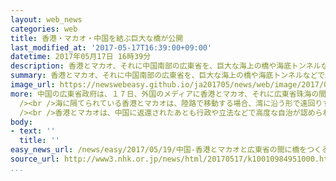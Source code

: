 ```yaml
---
layout: web_news
categories: web
title: 香港・マカオ・中国を結ぶ巨大な橋が公開
last_modified_at: '2017-05-17T16:39:00+09:00'
datetime: 2017年05月17日 16時39分
description: 香港とマカオ、それに中国南部の広東省を、巨大な海上の橋や海底トンネルなどで結ぶ全長５５キロにわたる道路が公開され、この地域の経済の一体化を進める新たなインフラとして注目されています。
summary: 香港とマカオ、それに中国南部の広東省を、巨大な海上の橋や海底トンネルなどで結ぶ全長５５キロにわたる道路が公開され、この地域の経済の一体化を進める新たなインフラとして注目されています。
image_url: https://newswebeasy.github.io/ja201705/news/web/image/2017/05/19/k10010984951000.jpg
more: 中国の広東省政府は、１７日、外国のメディアに香港とマカオ、それに広東省珠海の間で建設されている道路のうち、長さ２２．９キロの巨大な海上の橋を公開しました。３つの都市は、公開された巨大な橋のほか、海底トンネルなど、合わせて長さ５５キロの道路で結ばれます。総工費は、概算で１１００億人民元、日本円でおよそ１兆８０００億円で、ことし中に完成する予定だという橋の上では６車線の道路の舗装工事が急ピッチで進んでいました。<br
  /><br />海に隔てられている香港とマカオは、陸路で移動する場合、湾に沿う形で遠回りする必要があるため、現在、４時間ほどかかる所要時間が、道路の開通によって８分の１のおよそ３０分に短縮されるということです。島が多いこの地域では、船が主要な交通機関となってきましたが、道路の開通によって人や物の往来がより活発になると見られています。<br
  /><br />香港とマカオは、中国に返還されたあとも行政や立法などで高度な自治が認められていますが、中国本土を経由してそれぞれをつなぐ道路の完成は、この地域の経済の一体化を進める新たなインフラとして注目されています。
body:
- text: ''
  title: ''
easy_news_url: /news/easy/2017/05/19/中国-香港とマカオと広東省の間に橋をつくる/
source_url: http://www3.nhk.or.jp/news/html/20170517/k10010984951000.html
...
```

